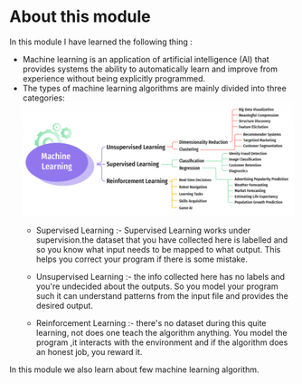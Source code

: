 # About this module
In this module I have learned the following thing :
- Machine learning is an application of artificial intelligence (AI) that provides systems the ability to automatically learn and improve from experience without being explicitly programmed. 
- The types of machine learning algorithms are mainly divided into three categories:
         ![Types of machine learning](./mltypes.png)
  - Supervised Learning :- Supervised Learning works under supervision.the dataset that you have collected here is labelled and so you know what input needs to be mapped to what output. This helps you correct your program if there is some mistake.

  - Unsupervised Learning :- the info collected here has no labels and you're undecided about the outputs. So you model your program such it can understand patterns from the input file and provides the desired output.

  - Reinforcement Learning :- there's no dataset during this quite learning, not does one teach the algorithm anything. You model the program ,it interacts with the environment and if the algorithm does an honest job, you reward it.
 
 In this module we also learn about few machine learning algorithm.
